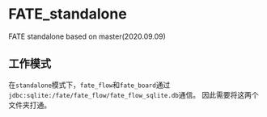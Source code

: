 # FATE_standalone
FATE standalone based on master(2020.09.09)

## 工作模式

在`standalone`模式下，`fate_flow`和`fate_board`通过`jdbc:sqlite:/fate/fate_flow/fate_flow_sqlite.db`通信。
因此需要将这两个文件夹打通。
